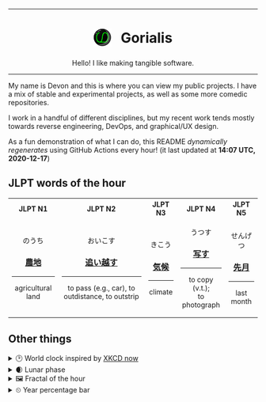 ***

<h1 align="center">
<sub>
    <img src="readme/resources/avatar.png" height="36">
</sub>
&nbsp;
Gorialis
</h1>
<p align="center">
Hello! I like making tangible software.
</p>

***

My name is Devon and this is where you can view my public projects. I have a mix of stable and experimental projects, as well as some more comedic repositories.

I work in a handful of different disciplines, but my recent work tends mostly towards reverse engineering, DevOps, and graphical/UX design.

As a fun demonstration of what I can do, this README *dynamically regenerates* using GitHub Actions every hour! (it last updated at **14:07 UTC, 2020-12-17**)

<h2>JLPT words of the hour</h2>
<table>
    <tr>
        <th>JLPT N1</th>
        <th>JLPT N2</th>
        <th>JLPT N3</th>
        <th>JLPT N4</th>
        <th>JLPT N5</th>
    </tr>
    <tr>
        <td>
            <p align="center">のうち</p>
            <h3 align="center"><b><a href="https://jisho.org/search/%E8%BE%B2%E5%9C%B0">農地</a></b></h3>
            <hr>
            <p align="center">agricultural land</p>
        </td>
        <td>
            <p align="center">おいこす</p>
            <h3 align="center"><b><a href="https://jisho.org/search/%E8%BF%BD%E3%81%84%E8%B6%8A%E3%81%99">追い越す</a></b></h3>
            <hr>
            <p align="center">to pass (e.g.,<wbr> car),<wbr> to outdistance,<wbr> to outstrip</p>
        </td>
        <td>
            <p align="center">きこう</p>
            <h3 align="center"><b><a href="https://jisho.org/search/%E6%B0%97%E5%80%99">気候</a></b></h3>
            <hr>
            <p align="center">climate</p>
        </td>
        <td>
            <p align="center">うつす</p>
            <h3 align="center"><b><a href="https://jisho.org/search/%E5%86%99%E3%81%99">写す</a></b></h3>
            <hr>
            <p align="center">to copy (v.t.);<br> to photograph</p>
        </td>
        <td>
            <p align="center">せんげつ</p>
            <h3 align="center"><b><a href="https://jisho.org/search/%E5%85%88%E6%9C%88">先月</a></b></h3>
            <hr>
            <p align="center">last month</p>
        </td>
    </tr>
</table>

<h2>Other things</h2>
<details>
<summary>🕑  World clock inspired by <a href="https://xkcd.com/now">XKCD now</a></summary>

> <img src="generated/now.png" width="512">

</details>
<details>
<summary>🌒 Lunar phase</summary>

The moon is approximately 11.90% through its phase (Waxing Crescent).

</details>
<details>
<summary>&#x1f5bc; Fractal of the hour</summary>

> <img src="generated/fractal.png" width="512">

</details>
<details>
<summary>&#x23f2; Year percentage bar</summary>
<pre><code>2020 [███████████████████▁] 96.06%</code></pre>
</details>
